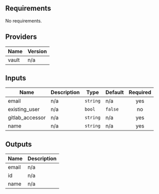 ## Requirements

No requirements.

## Providers

| Name | Version |
|------|---------|
| vault | n/a |

## Inputs

| Name | Description | Type | Default | Required |
|------|-------------|------|---------|:--------:|
| email | n/a | `string` | n/a | yes |
| existing\_user | n/a | `bool` | `false` | no |
| gitlab\_accessor | n/a | `string` | n/a | yes |
| name | n/a | `string` | n/a | yes |

## Outputs

| Name | Description |
|------|-------------|
| email | n/a |
| id | n/a |
| name | n/a |

